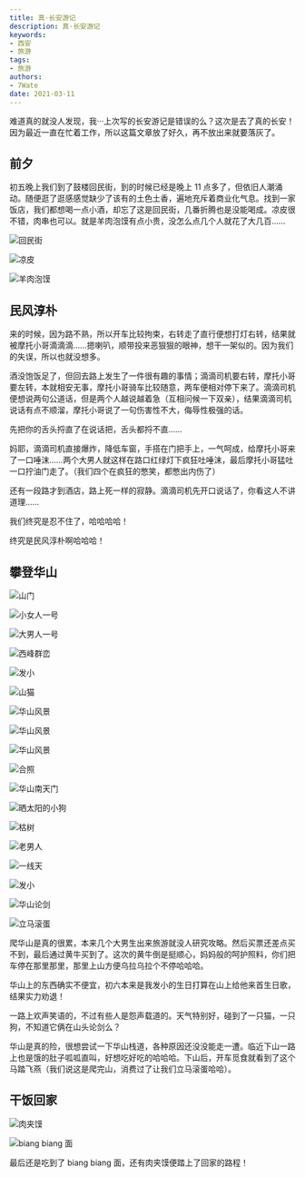 ```yaml
---
title: 真·长安游记
description: 真·长安游记
keywords:
- 西安
- 旅游
tags: 
- 旅游
authors:
- 7Wate
date: 2021-03-11
---
```


难道真的就没人发现，我···上次写的长安游记是错误的么？这次是去了真的长安！因为最近一直在忙着工作，所以这篇文章放了好久，再不放出来就要落灰了。

## 前夕

初五晚上我们到了鼓楼回民街，到的时候已经是晚上 11 点多了，但依旧人潮涌动。随便逛了逛感感觉缺少了该有的土色土香，遍地充斥着商业化气息。找到一家饭店，我们都想喝一点小酒，却忘了这是回民街，几番折腾也是没能喝成。凉皮很不错，肉串也可以。就是羊肉泡馍有点小贵，没怎么点几个人就花了大几百……

![回民街](https://static.7wate.com/img/2021/03/11/061adc1d9a5f9.jpg)

![凉皮](https://static.7wate.com/img/2021/03/11/4c4390939812b.jpg)

![羊肉泡馍](https://static.7wate.com/img/2021/03/11/00df1a2952882.jpg)

## 民风淳朴

来的时候，因为路不熟，所以开车比较拘束，右转走了直行便想打灯右转，结果就被摩托小哥滴滴滴……摁喇叭，顺带投来恶狠狠的眼神，想干一架似的。因为我们的失误，所以也就没想多。

酒没饱饭足了，但回去路上发生了一件很有趣的事情；滴滴司机要右转，摩托小哥要左转，本就相安无事，摩托小哥骑车比较随意，两车便相对停下来了。滴滴司机便想说两句公道话，但是两个人越说越着急（互相问候一下双亲），结果滴滴司机说话有点不顺溜，摩托小哥说了一句伤害性不大，侮辱性极强的话。

先把你的舌头捋直了在说话把，舌头都捋不直……

妈耶，滴滴司机直接爆炸，降低车窗，手搭在门把手上，一气呵成，给摩托小哥来了一口唾沫……两个大男人就这样在路口红绿灯下疯狂吐唾沫，最后摩托小哥猛吐一口拧油门走了。（我们四个在疯狂的憋笑，都憋出内伤了）

还有一段路才到酒店，路上死一样的寂静。滴滴司机先开口说话了，你看这人不讲道理……

我们终究是忍不住了，哈哈哈哈！

终究是民风淳朴啊哈哈哈！

## 攀登华山

![山门](https://static.7wate.com/img/2021/03/11/7672b9f27f138.jpg)

![小女人一号](https://static.7wate.com/img/2021/03/11/6cba30c375ac4.jpg)

![大男人一号](https://static.7wate.com/img/2021/03/11/d75b472c2f308.jpg)

![西峰群峦](https://static.7wate.com/img/2021/03/11/e432bf5f4ae65.jpg)

![发小](https://static.7wate.com/img/2021/03/11/5d89edd660a0d.jpg)

![山猫](https://static.7wate.com/img/2021/03/11/d1d655a489b6a.jpg)

![华山风景](https://static.7wate.com/img/2021/03/11/1953c92e2c853.jpg)

![华山风景](https://static.7wate.com/img/2021/03/11/02e4e04e5a4ad.jpg)

![华山风景](https://static.7wate.com/img/2021/03/11/7358f204474e5.jpg)

![合照](https://static.7wate.com/img/2021/03/11/25cfecd5aa2d5.jpg)

![华山南天门](https://static.7wate.com/img/2021/03/11/a298df5130380.jpg)

![晒太阳的小狗](https://static.7wate.com/img/2021/03/11/7c2e03d0ef42b.jpg)

![枯树](https://static.7wate.com/img/2021/03/11/cd01ade00aa96.jpg)

![老男人](https://static.7wate.com/img/2021/03/11/fb7676ca1bf09.jpg)

![一线天](https://static.7wate.com/img/2021/03/11/09cd5ae8b5b22.jpg)

![发小](https://static.7wate.com/img/2021/03/11/458f4067ef574.jpg)

![华山论剑](https://static.7wate.com/img/2021/03/11/d4336bf27c87d.jpg)

![立马滚蛋](https://static.7wate.com/img/2021/03/11/a82eb80a95830.jpg)

爬华山是真的很累，本来几个大男生出来旅游就没人研究攻略。然后买票还差点买不到，最后通过黄牛买到了。这次的黄牛倒是挺顺心，妈妈般的呵护照料，你们把车停在那里那里，那里上山方便乌拉乌拉个不停哈哈哈。

华山上的东西确实不便宜，初六本来是我发小的生日打算在山上给他来首生日歌，结果实力劝退！

一路上欢声笑语的，不过有些人是怨声载道的。天气特别好，碰到了一只猫，一只狗，不知道它俩在山头论剑么？

华山是真的险，很想尝试一下华山栈道，各种原因还没没能走一遭。临近下山一路上也是饿的肚子呱呱直叫，好想吃好吃的哈哈哈。下山后，开车觅食就看到了这个马踏飞燕（我们说这是爬完山，消费过了让我们立马滚蛋哈哈）。

## 干饭回家

![肉夹馍](https://static.7wate.com/img/2021/03/11/dcb8cdfe65a86.jpg)

![biang biang 面](https://static.7wate.com/img/2021/03/11/39aa71a6d55fd.jpg)

最后还是吃到了 biang biang 面，还有肉夹馍便踏上了回家的路程！
